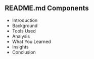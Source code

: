 ## README.md Components

- Introduction
- Background
- Tools Used
- Analysis
- What You Learned
- Insights
- Conclusion


